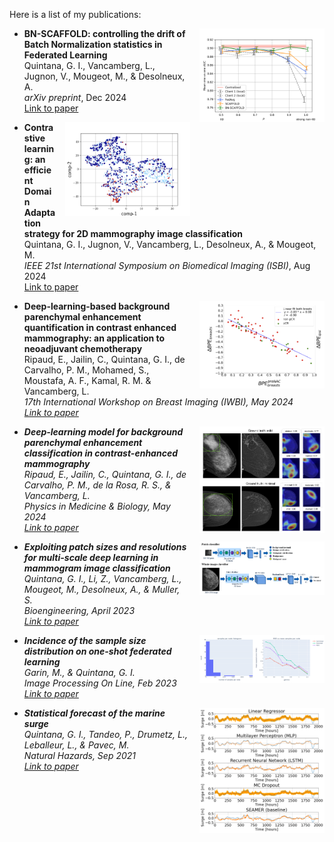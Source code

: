 Here is a list of my publications:

<img src="./static/assets/img/publications/bn_scaffold.png" alt="Paper Image" width="200" style="float: right; margin-left: 15px; margin-bottom: 10px;">

- <strong>BN-SCAFFOLD: controlling the drift of Batch Normalization statistics in Federated Learning</strong><br>
  Quintana, G. I., Vancamberg, L., Jugnon, V., Mougeot, M., & Desolneux, A.<br>
  <em>arXiv preprint</em>, Dec 2024<br>
  <a href="https://arxiv.org/abs/2410.03281" target="_blank" rel="noopener noreferrer">Link to paper</a><br>

<img src="./static/assets/img/publications/contr_ler.png" alt="Paper Image" width="200" style="float: right; margin-left: 15px; margin-bottom: 10px;">

- <strong>Contrastive learning: an efficient Domain Adaptation strategy for 2D mammography image classification</strong><br>
  Quintana, G. I., Jugnon, V., Vancamberg, L., Desolneux, A., & Mougeot, M.<br>
  <em>IEEE 21st International Symposium on Biomedical Imaging (ISBI)</em>, Aug 2024<br>
  <a href="https://univ-tlse2.hal.science/UP-SCIENCES/hal-04577704v1" target="_blank" rel="noopener noreferrer">Link to paper</a><br>

<img src="./static/assets/img/publications/nac.png" alt="Paper Image" width="200" style="float: right; margin-left: 15px; margin-bottom: 10px;">

- **Deep-learning-based background parenchymal enhancement quantification in contrast enhanced mammography: an application to neoadjuvant chemotherapy**  
  Ripaud, E., Jailin, C., Quintana, G. I., de Carvalho, P. M., Mohamed, S., Moustafa, A. F., Kamal, R. M. & Vancamberg, L.<br>
  <em>17th International Workshop on Breast Imaging (IWBI)<em>, May 2024<br>
  [Link to paper](https://hal.science/hal-04652762v1/document)

<img src="./static/assets/img/publications/bpe.png" alt="Paper Image" width="200" style="float: right; margin-left: 15px; margin-bottom: 10px;">

- **Deep-learning model for background parenchymal enhancement classification in contrast-enhanced mammography**  
  Ripaud, E., Jailin, C., Quintana, G. I., de Carvalho, P. M., de la Rosa, R. S., & Vancamberg, L.<br>
  <em>Physics in Medicine & Biology<em>, May 2024<br>
  [Link to paper](https://hal.univ-lorraine.fr/SU-SCIENCES/hal-04645023v1)

<img src="./static/assets/img/publications/exploiting.PNG" alt="Paper Image" width="200" style="float: right; margin-left: 15px; margin-bottom: 10px;">

- **Exploiting patch sizes and resolutions for multi-scale deep learning in mammogram image classification**  
  Quintana, G. I., Li, Z., Vancamberg, L., Mougeot, M., Desolneux, A., & Muller, S.<br>
  <em>Bioengineering<em>, April 2023<br>
  [Link to paper](https://www.mdpi.com/2306-5354/10/5/534)

<img src="./static/assets/img/publications/incidence.PNG" alt="Paper Image" width="200" style="float: right; margin-left: 15px; margin-bottom: 10px;">

- **Incidence of the sample size distribution on one-shot federated learning**  
  Garin, M., & Quintana, G. I.<br>
  <em>Image Processing On Line<em>, Feb 2023<br>
  [Link to paper](https://www.ipol.im/pub/art/2023/440/)

<img src="./static/assets/img/publications/statistical.png" alt="Paper Image" width="200" style="float: right; margin-left: 15px; margin-bottom: 10px;">

- **Statistical forecast of the marine surge**  
  Quintana, G. I., Tandeo, P., Drumetz, L., Leballeur, L., & Pavec, M.<br>
  <em>Natural Hazards<em>, Sep 2021<br>
  [Link to paper](https://www.researchgate.net/publication/352004125_Statistical_forecast_of_the_marine_surge)